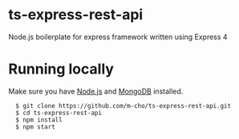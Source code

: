 # ts-express-rest-api

Node.js boilerplate for express framework written using Express 4

# Running locally

Make sure you have [Node.js](https://nodejs.org) and [MongoDB](https://www.mongodb.com/) installed.

```
  $ git clone https://github.com/m-cho/ts-express-rest-api.git
  $ cd ts-express-rest-api
  $ npm install
  $ npm start
```
